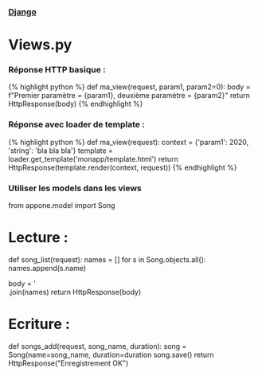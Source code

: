 ### [Django](index.html)
# Views.py

### Réponse HTTP basique :
{% highlight python %}
def ma_view(request, param1, param2=0):
    body = f"Premier paramètre = {param1}, deuxième paramètre = {param2}"
return HttpResponse(body)
{% endhighlight %}
  
### Réponse avec loader de template :
{% highlight python %}
def ma_view(request):
context = {'param1': 2020,
           'string': 'bla bla bla'}
template = loader.get_template('monapp/template.html')
return HttpResponse(template.render(context, request))
{% endhighlight %}

### Utiliser les models dans les views

from appone.model import Song

 # Lecture :

def song_list(request):
 names =  [] 
for s in Song.objects.all():
	names.append(s.name)
	
body = '<br/>.join(names)
return HttpResponse(body)

# Ecriture :
def songs_add(request, song_name, duration):
	song = Song(name=song_name, duration=duration
	song.save()
	return HttpResponse("Enregistrement OK")
    
   
